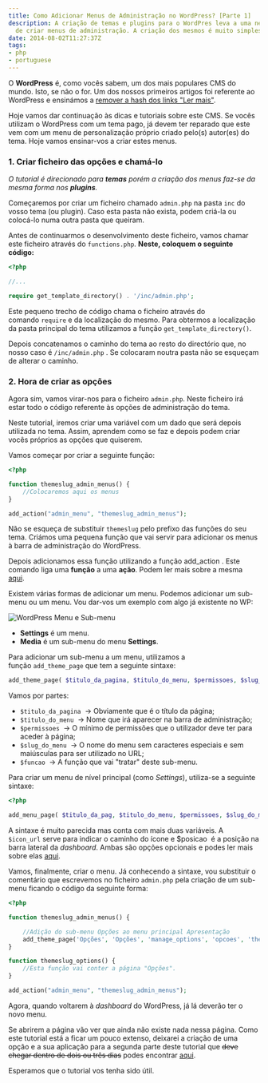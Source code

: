 ```yaml
---
title: Como Adicionar Menus de Administração no WordPress? [Parte 1]
description: A criação de temas e plugins para o WordPres leva a uma necessidade constante
  de criar menus de administração. A criação dos mesmos é muito simples.
date: 2014-08-02T11:27:37Z
tags:
- php
- portuguese
---
```


O **WordPress** é, como vocês sabem, um dos mais populares CMS do mundo. Isto, se não o for. Um dos nossos primeiros artigos foi referente ao WordPress e ensinámos a [remover a hash dos links "Ler mais"](/2014/07/14/remover-hash-dos-links-continuar-a-ler).

<!--more-->

Hoje vamos dar continuação às dicas e tutoriais sobre este CMS. Se vocês utilizam o WordPress com um tema pago, já devem ter reparado que este vem com um menu de personalização próprio criado pelo(s) autor(es) do tema. Hoje vamos ensinar-vos a criar estes menus.

### 1. Criar ficheiro das opções e chamá-lo

_O tutorial é direcionado para **temas** porém a criação dos menus faz-se da mesma forma nos **plugins**._

Começaremos por criar um ficheiro chamado `admin.php` na pasta `inc` do vosso tema (ou plugin). Caso esta pasta não exista, podem criá-la ou colocá-lo numa outra pasta que queiram.

Antes de continuarmos o desenvolvimento deste ficheiro, vamos chamar este ficheiro através do `functions.php`. **Neste, coloquem o seguinte código:**

```php
<?php

//...

require get_template_directory() . '/inc/admin.php';
```

Este pequeno trecho de código chama o ficheiro através do comando `require` e da localização do mesmo. Para obtermos a localização da pasta principal do tema utilizamos a função `get_template_directory()`.

Depois concatenamos o caminho do tema ao resto do directório que, no nosso caso é `/inc/admin.php` . Se colocaram noutra pasta não se esqueçam de alterar o caminho.


### 2. Hora de criar as opções


Agora sim, vamos virar-nos para o ficheiro `admin.php`. Neste ficheiro irá estar todo o código referente às opções de administração do tema.

Neste tutorial, iremos criar uma variável com um dado que será depois utilizada no tema. Assim, aprendem como se faz e depois podem criar vocês próprios as opções que quiserem.

Vamos começar por criar a seguinte função:

```php
<?php

function themeslug_admin_menus() {
    //Colocaremos aqui os menus
}

add_action("admin_menu", "themeslug_admin_menus");
```

Não se esqueça de substituir `themeslug` pelo prefixo das funções do seu tema. Criámos uma pequena função que vai servir para adicionar os menus à barra de administração do WordPress.

Depois adicionamos essa função utilizando a função add_action . Este comando liga uma **função** a uma **ação**. Podem ler mais sobre a mesma [aqui](http://codex.wordpress.org/Function_Reference/add_action).

Existem várias formas de adicionar um menu. Podemos adicionar um sub-menu ou um menu. Vou dar-vos um exemplo com algo já existente no WP:

![WordPress Menu e Sub-menu](https://cdn.hacdias.com/media/2014-08-wpsubmenu.jpeg)

  * **Settings** é um menu.
  * **Media** é um sub-menu do menu **Settings**.

Para adicionar um sub-menu a um menu, utilizamos a função `add_theme_page` que tem a seguinte sintaxe:

```php
add_theme_page( $titulo_da_pagina, $titulo_do_menu, $permissoes, $slug_do_menu, $funcao);
```

Vamos por partes:

  * `$titulo_da_pagina`  -> Obviamente que é o título da página;
  * `$titulo_do_menu`  -> Nome que irá aparecer na barra de administração;
  * `$permissoes`  -> O mínimo de permissões que o utilizador deve ter para aceder à página;
  * `$slug_do_menu`  -> O nome do menu sem caracteres especiais e sem maiúsculas para ser utilizado no URL;
  * `$funcao`  -> A função que vai "tratar" deste sub-menu.

Para criar um menu de nível principal (como *Settings*), utiliza-se a seguinte sintaxe:

```php
<?php

add_menu_page( $titulo_da_pag, $titulo_do_menu, $permissoes, $slug_do_menu, $funcao, $icon_url, $posicao );
```

A sintaxe é muito parecida mas conta com mais duas variáveis. A `$icon_url` serve para indicar o caminho do ícone e $posicao  é a posição na barra lateral da *dashboard*. Ambas são opções opcionais e podes ler mais sobre elas [aqui](http://codex.wordpress.org/Function_Reference/add_menu_page).

Vamos, finalmente, criar o menu. Já conhecendo a sintaxe, vou substituir o comentário que escrevemos no ficheiro `admin.php` pela criação de um sub-menu ficando o código da seguinte forma:

```php
<?php

function themeslug_admin_menus() {

    //Adição do sub-menu Opções ao menu principal Apresentação
    add_theme_page('Opções', 'Opções', 'manage_options', 'opcoes', 'themeslug_options');
}

function themeslug_options() {
    //Esta função vai conter a página "Opções".
}

add_action("admin_menu", "themeslug_admin_menus");
```

Agora, quando voltarem à *dashboard* do WordPress, já lá deverão ter o novo menu.

Se abrirem a página vão ver que ainda não existe nada nessa página. Como este tutorial está a ficar um pouco extenso, deixarei a criação de uma opção e a sua aplicação para a segunda parte deste tutorial que <del>deve chegar dentro de dois ou três dias</del> podes encontrar [aqui](/2014/08/04/wordpress-adicionar-menus-de-administracao-parte-2).

Esperamos que o tutorial vos tenha sido útil.
